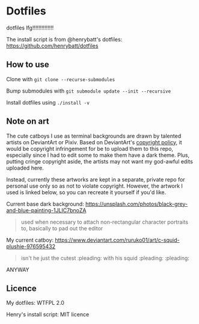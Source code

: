 # Dotfiles
dotfiles lfg!!!!!!!!!!!!!!

The install script is from @henrybatt's dotfiles: https://github.com/henrybatt/dotfiles

## How to use
Clone with `git clone --recurse-submodules`

Bump submodules with `git submodule update --init --recursive`

Install dotfiles using `./install -v`

## Note on art
The cute catboys I use as terminal backgrounds are drawn by talented artists on DeviantArt or Pixiv.
Based on DeviantArt's [copyright policy](https://www.deviantart.com/about/policy/copyright/), it would be
copyright infringement for be to upload them to this repo, especially since I had to edit some to make them
have a dark theme. Plus, putting cringe copyright aside, the artists may not want my god-awful edits uploaded
here.

Instead, currently these artworks are kept in a separate, private repo for personal use only so as not to
violate copyright. However, the artwork I used is linked below, so you can recreate it yourself if you'd like.

Current base dark background: https://unsplash.com/photos/black-grey-and-blue-painting-1JLIC7bnoZA

> used when necessary to attach non-rectangular character portraits to, basically to pad out the editor

My current catboy: https://www.deviantart.com/ruruko01/art/c-squid-plushie-976595432

> isn't he just the cutest :pleading: with his squid :pleading: :pleading:

ANYWAY

## Licence
My dotfiles: WTFPL 2.0

Henry's install script: MIT licence

